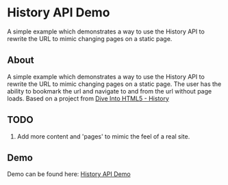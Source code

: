 # History API Demo

A simple example which demonstrates a way to use the History API to rewrite the URL to mimic changing pages on a static page.

## About

A simple example which demonstrates a way to use the History API to rewrite the URL to mimic changing pages on a static page. The user has the ability to bookmark the url and navigate to and from the url without page loads. Based on a project from [Dive Into HTML5 - History](http://diveintohtml5.info/history.html)

## TODO

1. Add more content and 'pages' to mimic the feel of a real site.

## Demo

Demo can be found here: [History API Demo](https://daniel-schroeder-dev.github.io/history-api-demo)
